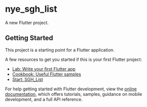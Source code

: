 # nye_sgh_list

A new Flutter project.

## Getting Started

This project is a starting point for a Flutter application.

A few resources to get you started if this is your first Flutter project:

- [Lab: Write your first Flutter app](https://docs.flutter.dev/get-started/codelab)
- [Cookbook: Useful Flutter samples](https://docs.flutter.dev/cookbook)
- [Start:  SGH_List](https://github.com/SebastianGraham/SebastianGraham.github.io/blob/main/SGH_List/web/index.html)

For help getting started with Flutter development, view the
[online documentation](https://docs.flutter.dev/), which offers tutorials,
samples, guidance on mobile development, and a full API reference.
